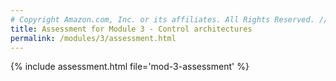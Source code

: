 ```yaml
---
# Copyright Amazon.com, Inc. or its affiliates. All Rights Reserved. // SPDX-License-Identifier: CC-BY-SA-4.0
title: Assessment for Module 3 - Control architectures
permalink: /modules/3/assessment.html
---
```


{% include assessment.html file='mod-3-assessment' %}
